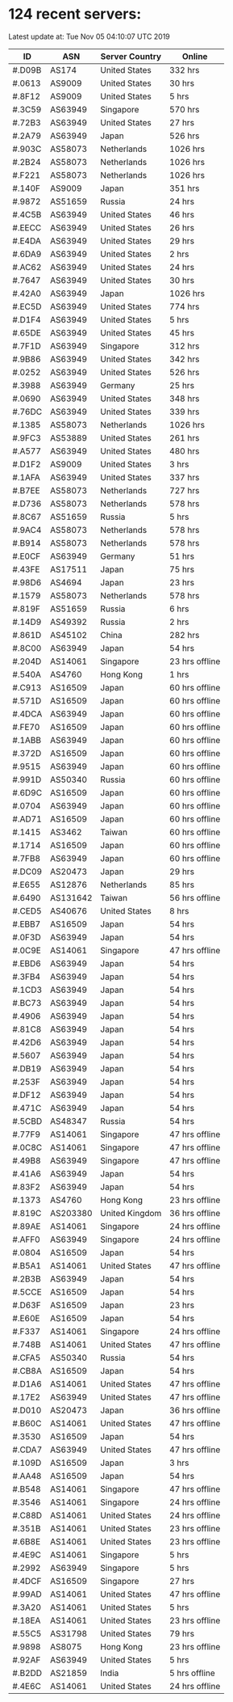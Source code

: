 # 124 recent servers:

Latest update at: Tue Nov 05 04:10:07 UTC 2019

| ID | ASN | Server Country | Online |
| -- | --- | -------------- | ------ |
| #.D09B | AS174 | United States | 332 hrs |
| #.0613 | AS9009 | United States | 30 hrs |
| #.8F12 | AS9009 | United States | 5 hrs |
| #.3C59 | AS63949 | Singapore | 570 hrs |
| #.72B3 | AS63949 | United States | 27 hrs |
| #.2A79 | AS63949 | Japan | 526 hrs |
| #.903C | AS58073 | Netherlands | 1026 hrs |
| #.2B24 | AS58073 | Netherlands | 1026 hrs |
| #.F221 | AS58073 | Netherlands | 1026 hrs |
| #.140F | AS9009 | Japan | 351 hrs |
| #.9872 | AS51659 | Russia | 24 hrs |
| #.4C5B | AS63949 | United States | 46 hrs |
| #.EECC | AS63949 | United States | 26 hrs |
| #.E4DA | AS63949 | United States | 29 hrs |
| #.6DA9 | AS63949 | United States | 2 hrs |
| #.AC62 | AS63949 | United States | 24 hrs |
| #.7647 | AS63949 | United States | 30 hrs |
| #.42A0 | AS63949 | Japan | 1026 hrs |
| #.EC5D | AS63949 | United States | 774 hrs |
| #.D1F4 | AS63949 | United States | 5 hrs |
| #.65DE | AS63949 | United States | 45 hrs |
| #.7F1D | AS63949 | Singapore | 312 hrs |
| #.9B86 | AS63949 | United States | 342 hrs |
| #.0252 | AS63949 | United States | 526 hrs |
| #.3988 | AS63949 | Germany | 25 hrs |
| #.0690 | AS63949 | United States | 348 hrs |
| #.76DC | AS63949 | United States | 339 hrs |
| #.1385 | AS58073 | Netherlands | 1026 hrs |
| #.9FC3 | AS53889 | United States | 261 hrs |
| #.A577 | AS63949 | United States | 480 hrs |
| #.D1F2 | AS9009 | United States | 3 hrs |
| #.1AFA | AS63949 | United States | 337 hrs |
| #.B7EE | AS58073 | Netherlands | 727 hrs |
| #.D736 | AS58073 | Netherlands | 578 hrs |
| #.8C67 | AS51659 | Russia | 5 hrs |
| #.9AC4 | AS58073 | Netherlands | 578 hrs |
| #.B914 | AS58073 | Netherlands | 578 hrs |
| #.E0CF | AS63949 | Germany | 51 hrs |
| #.43FE | AS17511 | Japan | 75 hrs |
| #.98D6 | AS4694 | Japan | 23 hrs |
| #.1579 | AS58073 | Netherlands | 578 hrs |
| #.819F | AS51659 | Russia | 6 hrs |
| #.14D9 | AS49392 | Russia | 2 hrs |
| #.861D | AS45102 | China | 282 hrs |
| #.8C00 | AS63949 | Japan | 54 hrs |
| #.204D | AS14061 | Singapore | 23 hrs offline |
| #.540A | AS4760 | Hong Kong | 1 hrs |
| #.C913 | AS16509 | Japan | 60 hrs offline |
| #.571D | AS16509 | Japan | 60 hrs offline |
| #.4DCA | AS63949 | Japan | 60 hrs offline |
| #.FE70 | AS16509 | Japan | 60 hrs offline |
| #.1ABB | AS63949 | Japan | 60 hrs offline |
| #.372D | AS16509 | Japan | 60 hrs offline |
| #.9515 | AS63949 | Japan | 60 hrs offline |
| #.991D | AS50340 | Russia | 60 hrs offline |
| #.6D9C | AS16509 | Japan | 60 hrs offline |
| #.0704 | AS63949 | Japan | 60 hrs offline |
| #.AD71 | AS16509 | Japan | 60 hrs offline |
| #.1415 | AS3462 | Taiwan | 60 hrs offline |
| #.1714 | AS16509 | Japan | 60 hrs offline |
| #.7FB8 | AS63949 | Japan | 60 hrs offline |
| #.DC09 | AS20473 | Japan | 29 hrs |
| #.E655 | AS12876 | Netherlands | 85 hrs |
| #.6490 | AS131642 | Taiwan | 56 hrs offline |
| #.CED5 | AS40676 | United States | 8 hrs |
| #.EBB7 | AS16509 | Japan | 54 hrs |
| #.0F3D | AS63949 | Japan | 54 hrs |
| #.0C9E | AS14061 | Singapore | 47 hrs offline |
| #.EBD6 | AS63949 | Japan | 54 hrs |
| #.3FB4 | AS63949 | Japan | 54 hrs |
| #.1CD3 | AS63949 | Japan | 54 hrs |
| #.BC73 | AS63949 | Japan | 54 hrs |
| #.4906 | AS63949 | Japan | 54 hrs |
| #.81C8 | AS63949 | Japan | 54 hrs |
| #.42D6 | AS63949 | Japan | 54 hrs |
| #.5607 | AS63949 | Japan | 54 hrs |
| #.DB19 | AS63949 | Japan | 54 hrs |
| #.253F | AS63949 | Japan | 54 hrs |
| #.DF12 | AS63949 | Japan | 54 hrs |
| #.471C | AS63949 | Japan | 54 hrs |
| #.5CBD | AS48347 | Russia | 54 hrs |
| #.77F9 | AS14061 | Singapore | 47 hrs offline |
| #.0C8C | AS14061 | Singapore | 47 hrs offline |
| #.49B8 | AS63949 | Singapore | 47 hrs offline |
| #.41A6 | AS63949 | Japan | 54 hrs |
| #.83F2 | AS63949 | Japan | 54 hrs |
| #.1373 | AS4760 | Hong Kong | 23 hrs offline |
| #.819C | AS203380 | United Kingdom | 36 hrs offline |
| #.89AE | AS14061 | Singapore | 24 hrs offline |
| #.AFF0 | AS63949 | Singapore | 24 hrs offline |
| #.0804 | AS16509 | Japan | 54 hrs |
| #.B5A1 | AS14061 | United States | 47 hrs offline |
| #.2B3B | AS63949 | Japan | 54 hrs |
| #.5CCE | AS16509 | Japan | 54 hrs |
| #.D63F | AS16509 | Japan | 23 hrs |
| #.E60E | AS16509 | Japan | 54 hrs |
| #.F337 | AS14061 | Singapore | 24 hrs offline |
| #.748B | AS14061 | United States | 47 hrs offline |
| #.CFA5 | AS50340 | Russia | 54 hrs |
| #.CB8A | AS16509 | Japan | 54 hrs |
| #.D1A6 | AS14061 | United States | 47 hrs offline |
| #.17E2 | AS63949 | United States | 47 hrs offline |
| #.D010 | AS20473 | Japan | 36 hrs offline |
| #.B60C | AS14061 | United States | 47 hrs offline |
| #.3530 | AS16509 | Japan | 54 hrs |
| #.CDA7 | AS63949 | United States | 47 hrs offline |
| #.109D | AS16509 | Japan | 3 hrs |
| #.AA48 | AS16509 | Japan | 54 hrs |
| #.B548 | AS14061 | Singapore | 47 hrs offline |
| #.3546 | AS14061 | Singapore | 24 hrs offline |
| #.C88D | AS14061 | United States | 24 hrs offline |
| #.351B | AS14061 | United States | 23 hrs offline |
| #.6B8E | AS14061 | United States | 23 hrs offline |
| #.4E9C | AS14061 | Singapore | 5 hrs |
| #.2992 | AS63949 | Singapore | 5 hrs |
| #.4DCF | AS16509 | Singapore | 27 hrs |
| #.99AD | AS14061 | United States | 47 hrs offline |
| #.3A20 | AS14061 | United States | 5 hrs |
| #.18EA | AS14061 | United States | 23 hrs offline |
| #.55C5 | AS31798 | United States | 79 hrs |
| #.9898 | AS8075 | Hong Kong | 23 hrs offline |
| #.92AF | AS63949 | United States | 5 hrs |
| #.B2DD | AS21859 | India | 5 hrs offline |
| #.4E6C | AS14061 | United States | 24 hrs offline |

